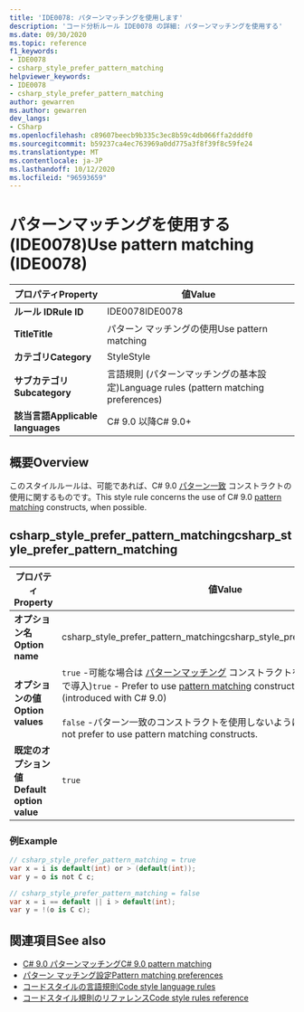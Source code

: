 ```yaml
---
title: 'IDE0078: パターンマッチングを使用します'
description: 'コード分析ルール IDE0078 の詳細: パターンマッチングを使用する'
ms.date: 09/30/2020
ms.topic: reference
f1_keywords:
- IDE0078
- csharp_style_prefer_pattern_matching
helpviewer_keywords:
- IDE0078
- csharp_style_prefer_pattern_matching
author: gewarren
ms.author: gewarren
dev_langs:
- CSharp
ms.openlocfilehash: c89607beecb9b335c3ec8b59c4db066ffa2dddf0
ms.sourcegitcommit: b59237ca4ec763969a0dd775a3f8f39f8c59fe24
ms.translationtype: MT
ms.contentlocale: ja-JP
ms.lasthandoff: 10/12/2020
ms.locfileid: "96593659"
---
```

# <a name="use-pattern-matching-ide0078"></a><span data-ttu-id="397c1-103">パターンマッチングを使用する (IDE0078)</span><span class="sxs-lookup"><span data-stu-id="397c1-103">Use pattern matching (IDE0078)</span></span>

|<span data-ttu-id="397c1-104">プロパティ</span><span class="sxs-lookup"><span data-stu-id="397c1-104">Property</span></span>|<span data-ttu-id="397c1-105">値</span><span class="sxs-lookup"><span data-stu-id="397c1-105">Value</span></span>|
|-|-|
| <span data-ttu-id="397c1-106">**ルール ID**</span><span class="sxs-lookup"><span data-stu-id="397c1-106">**Rule ID**</span></span> | <span data-ttu-id="397c1-107">IDE0078</span><span class="sxs-lookup"><span data-stu-id="397c1-107">IDE0078</span></span> |
| <span data-ttu-id="397c1-108">**Title**</span><span class="sxs-lookup"><span data-stu-id="397c1-108">**Title**</span></span> | <span data-ttu-id="397c1-109">パターン マッチングの使用</span><span class="sxs-lookup"><span data-stu-id="397c1-109">Use pattern matching</span></span> |
| <span data-ttu-id="397c1-110">**カテゴリ**</span><span class="sxs-lookup"><span data-stu-id="397c1-110">**Category**</span></span> | <span data-ttu-id="397c1-111">Style</span><span class="sxs-lookup"><span data-stu-id="397c1-111">Style</span></span> |
| <span data-ttu-id="397c1-112">**サブカテゴリ**</span><span class="sxs-lookup"><span data-stu-id="397c1-112">**Subcategory**</span></span> | <span data-ttu-id="397c1-113">言語規則 (パターンマッチングの基本設定)</span><span class="sxs-lookup"><span data-stu-id="397c1-113">Language rules (pattern matching preferences)</span></span> |
| <span data-ttu-id="397c1-114">**該当言語**</span><span class="sxs-lookup"><span data-stu-id="397c1-114">**Applicable languages**</span></span> | <span data-ttu-id="397c1-115">C# 9.0 以降</span><span class="sxs-lookup"><span data-stu-id="397c1-115">C# 9.0+</span></span> |

## <a name="overview"></a><span data-ttu-id="397c1-116">概要</span><span class="sxs-lookup"><span data-stu-id="397c1-116">Overview</span></span>

<span data-ttu-id="397c1-117">このスタイルルールは、可能であれば、C# 9.0 [パターン一致](../../../csharp/whats-new/csharp-9.md#pattern-matching-enhancements) コンストラクトの使用に関するものです。</span><span class="sxs-lookup"><span data-stu-id="397c1-117">This style rule concerns the use of C# 9.0 [pattern matching](../../../csharp/whats-new/csharp-9.md#pattern-matching-enhancements) constructs, when possible.</span></span>

## <a name="csharp_style_prefer_pattern_matching"></a><span data-ttu-id="397c1-118">csharp_style_prefer_pattern_matching</span><span class="sxs-lookup"><span data-stu-id="397c1-118">csharp_style_prefer_pattern_matching</span></span>

|<span data-ttu-id="397c1-119">プロパティ</span><span class="sxs-lookup"><span data-stu-id="397c1-119">Property</span></span>|<span data-ttu-id="397c1-120">値</span><span class="sxs-lookup"><span data-stu-id="397c1-120">Value</span></span>|
|-|-|
| <span data-ttu-id="397c1-121">**オプション名**</span><span class="sxs-lookup"><span data-stu-id="397c1-121">**Option name**</span></span> | <span data-ttu-id="397c1-122">csharp_style_prefer_pattern_matching</span><span class="sxs-lookup"><span data-stu-id="397c1-122">csharp_style_prefer_pattern_matching</span></span> |
| <span data-ttu-id="397c1-123">**オプションの値**</span><span class="sxs-lookup"><span data-stu-id="397c1-123">**Option values**</span></span> | <span data-ttu-id="397c1-124">`true` -可能な場合は [パターンマッチング](../../../csharp/whats-new/csharp-9.md#pattern-matching-enhancements) コンストラクトを使用します (C# 9.0 で導入)</span><span class="sxs-lookup"><span data-stu-id="397c1-124">`true` - Prefer to use [pattern matching](../../../csharp/whats-new/csharp-9.md#pattern-matching-enhancements) constructs, when possible (introduced with C# 9.0)</span></span><br /><br /><span data-ttu-id="397c1-125">`false` -パターン一致のコンストラクトを使用しないようにします。</span><span class="sxs-lookup"><span data-stu-id="397c1-125">`false` - Do not prefer to use pattern matching constructs.</span></span> |
| <span data-ttu-id="397c1-126">**既定のオプション値**</span><span class="sxs-lookup"><span data-stu-id="397c1-126">**Default option value**</span></span> | `true` |

### <a name="example"></a><span data-ttu-id="397c1-127">例</span><span class="sxs-lookup"><span data-stu-id="397c1-127">Example</span></span>

```csharp
// csharp_style_prefer_pattern_matching = true
var x = i is default(int) or > (default(int));
var y = o is not C c;

// csharp_style_prefer_pattern_matching = false
var x = i == default || i > default(int);
var y = !(o is C c);
```

## <a name="see-also"></a><span data-ttu-id="397c1-128">関連項目</span><span class="sxs-lookup"><span data-stu-id="397c1-128">See also</span></span>

- [<span data-ttu-id="397c1-129">C# 9.0 パターンマッチング</span><span class="sxs-lookup"><span data-stu-id="397c1-129">C# 9.0 pattern matching</span></span>](../../../csharp/whats-new/csharp-9.md#pattern-matching-enhancements)
- [<span data-ttu-id="397c1-130">パターン マッチング設定</span><span class="sxs-lookup"><span data-stu-id="397c1-130">Pattern matching preferences</span></span>](pattern-matching-preferences.md)
- [<span data-ttu-id="397c1-131">コードスタイルの言語規則</span><span class="sxs-lookup"><span data-stu-id="397c1-131">Code style language rules</span></span>](language-rules.md)
- [<span data-ttu-id="397c1-132">コードスタイル規則のリファレンス</span><span class="sxs-lookup"><span data-stu-id="397c1-132">Code style rules reference</span></span>](index.md)
